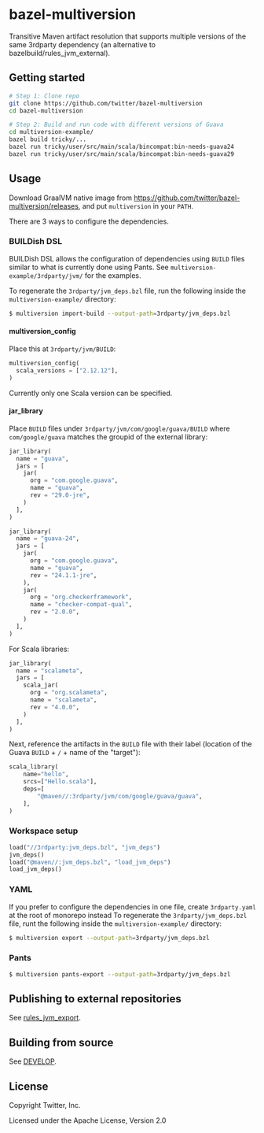 bazel-multiversion
==================

Transitive Maven artifact resolution that supports multiple versions of
the same 3rdparty dependency (an alternative to bazelbuild/rules_jvm_external).

## Getting started

```sh
# Step 1: Clone repo
git clone https://github.com/twitter/bazel-multiversion
cd bazel-multiversion

# Step 2: Build and run code with different versions of Guava
cd multiversion-example/
bazel build tricky/...
bazel run tricky/user/src/main/scala/bincompat:bin-needs-guava24
bazel run tricky/user/src/main/scala/bincompat:bin-needs-guava29
```

## Usage

Download GraalVM native image from https://github.com/twitter/bazel-multiversion/releases,
and put `multiversion` in your `PATH`.

There are 3 ways to configure the dependencies.

### BUILDish DSL

BUILDish DSL allows the configuration of dependencies using `BUILD` files
similar to what is currently done using Pants.
See `multiversion-example/3rdparty/jvm/` for the examples.

To regenerate the `3rdparty/jvm_deps.bzl` file,
run the following inside the `multiversion-example/` directory:

```sh
$ multiversion import-build --output-path=3rdparty/jvm_deps.bzl
```

#### multiversion_config

Place this at `3rdparty/jvm/BUILD`:

```python
multiversion_config(
  scala_versions = ["2.12.12"],
)
```

Currently only one Scala version can be specified.

#### jar_library

Place `BUILD` files under `3rdparty/jvm/com/google/guava/BUILD` where `com/google/guava` matches the groupid of the external library:

```python
jar_library(
  name = "guava",
  jars = [
    jar(
      org = "com.google.guava",
      name = "guava",
      rev = "29.0-jre",
    )
  ],
)

jar_library(
  name = "guava-24",
  jars = [
    jar(
      org = "com.google.guava",
      name = "guava",
      rev = "24.1.1-jre",
    ),
    jar(
      org = "org.checkerframework",
      name = "checker-compat-qual",
      rev = "2.0.0",
    )
  ],
)
```

For Scala libraries:

```python
jar_library(
  name = "scalameta",
  jars = [
    scala_jar(
      org = "org.scalameta",
      name = "scalameta",
      rev = "4.0.0",
    )
  ],
)
```

Next, reference the artifacts in the `BUILD` file with their label
(location of the Guava `BUILD` + `/` + name of the "target"):

```python
scala_library(
    name="hello",
    srcs=["Hello.scala"],
    deps=[
        "@maven//:3rdparty/jvm/com/google/guava/guava",
    ],
)
```

### Workspace setup

```python
load("//3rdparty:jvm_deps.bzl", "jvm_deps")
jvm_deps()
load("@maven//:jvm_deps.bzl", "load_jvm_deps")
load_jvm_deps()
```

### YAML

If you prefer to configure the dependencies in one file, create `3rdparty.yaml`
at the root of monorepo instead
To regenerate the `3rdparty/jvm_deps.bzl` file, 
runt the following inside the `multiversion-example/` directory:

```sh
$ multiversion export --output-path=3rdparty/jvm_deps.bzl
```

### Pants

```sh
$ multiversion pants-export --output-path=3rdparty/jvm_deps.bzl
```

## Publishing to external repositories

See [rules_jvm_export](rules_jvm_export/).

## Building from source

See [DEVELOP](DEVELOP.md).

## License

Copyright Twitter, Inc.

Licensed under the Apache License, Version 2.0
